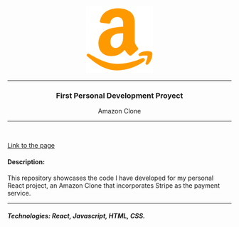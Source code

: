 <div align="center">
    <a href="https://preeminent-bubblegum-2dff10.netlify.app/">
        <img src="https://raw.githubusercontent.com/adrian98v/Amazon_Clone/main/src/assets/Amazon_image.png" alt="Descripción de la imagen" >
    </a>
    <hr>
    <h3>First Personal Development Proyect</h3>
    <p>Amazon Clone</p>
</div>

<hr>
<br>

<a href="https://preeminent-bubblegum-2dff10.netlify.app/">Link to the page </a>

<h4>Description:</h4>
<p>This repository showcases the code I have developed for my personal React project, an Amazon Clone that incorporates Stripe as the payment service.</p>

<hr>

<h5><strong>Technologies:</strong> React, Javascript, HTML, CSS.</h5>

